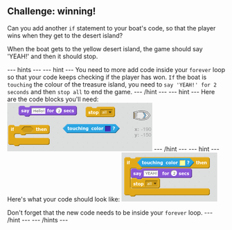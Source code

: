 ## Challenge: winning!

Can you add another `if` statement to your boat's code, so that the player wins when they get to the desert island?

When the boat gets to the yellow desert island, the game should say 'YEAH!' and then it should stop. 

--- hints ---
--- hint ---
You need to more add code inside your `forever` loop so that your code keeps checking if the player has won. `If` the boat is `touching` the colour of the treasure island, you need to `say 'YEAH!' for 2 seconds` and then `stop all` to end the game. 
--- /hint ---
--- hint ---
Here are the code blocks you'll need:
![screenshot](images/boat-win-blocks.png)
--- /hint ---
--- hint ---
Here's what your code should look like:
![screenshot](images/boat-win-code.png)

Don't forget that the new code needs to be inside your `forever` loop. 
--- /hint ---
--- /hints ---

